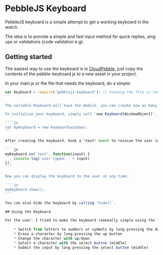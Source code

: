 # PebbleJS Keyboard

PebbleJS keyboard is a simple attempt to get a working keyboard in the watch. 

The idea is to provide a simple and fast input method for quick replies, sing ups or validations (code validation e.g).

## Getting started

The easiest way to use the keyboard is in [CloudPebble](https://cloudpebble.net), just copy the contents of the pebble-keyboard.js to a new asset in your project.

In your main.js or the file that needs the keyboard, do a simple: 

````js
var Keyboard = require('pebblejs-keyboard'); // Asuming the file is named pebblejs-keyboard.js
```

The variable Keyboard will have the module, you can create now as many keyboard instances you like, I recommend using only one to use less memory and keep it as simple as possible.

To initialize your keyboard, simply call `new Keyboard(WindowObject)`, passing a Window Object set to `fullscreen: true` to the Keyboard module, this window is where the keyboard will be displayed, you can set a new window later by calling `Keyboard.window(WindowObject)`.

````js
var myKeyboard = new Keyboard(window);
```

After creating the keyboard, hook a *text* event to receive the user input:

````js
myKeyboard.on('text', function(input) {
	console.log('user typed: ' + input)
});
```

Now you can display the keyboard to the user at any time:

````js
myKeyboard.show();
```

You can also hide the keyboard by calling `hide()`.

## Using the Keyboard

For the user, I tried to make the keyboard reeeeally simple using the 3 keys on the right like this:
	
	* Switch from letters to numbers or symbols by long-pressing the down button
	* Erase a character by long-pressing the up button
	* Change the character with up/down
	* Select a character with the select button (middle)
	* Submit the input by long-pressing the select button (middle)
